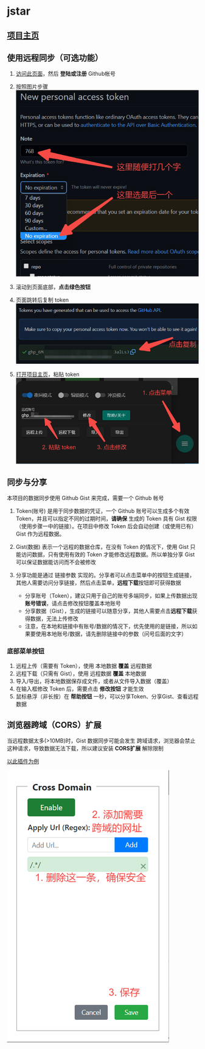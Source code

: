 # jstar

## [项目主页](https://lnstow.github.io/jstar/)

## 使用远程同步（可选功能）

1. [访问此页面](https://github.com/settings/tokens/new?scopes=gist)，然后 **登陆或注册** Github帐号
2. 按照图片步骤  
    ![](assets/img_token_1.png)

3. 滚动到页面底部，**点击绿色按钮**
4. 页面跳转后复制 token  
    ![](assets/img_token_2.png)
    
5. [打开项目主页](https://lnstow.github.io/jstar)，粘贴 token  
    ![](assets/img_token_3.png)


## 同步与分享
本项目的数据同步使用 Github Gist 来完成，需要一个 Github 帐号

1. Token(账号) 是用于同步数据的凭证，一个 Github 账号可以生成多个有效 Token，并且可以指定不同的过期时间，**请确保** 生成的 Token 具有 Gist 权限（使用步骤一中的链接）。在项目中修改 Token 后会自动创建（或使用已有） Gist 作为远程数据。

2. Gist(数据) 表示一个远程的数据仓库，在没有 Token 的情况下，使用 Gist 只能访问数据，只有使用有效的 Token 才能修改远程数据。所以单独分享 Gist 可以保证数据能访问而不会被修改

3. 分享功能是通过 链接参数 实现的。分享者可以点击菜单中的按钮生成链接，其他人需要访问分享链接，然后点击菜单，**远程下载**按钮即可获得数据
   - 分享账号（Token），建议只用于自己的账号多端同步，如果上传数据出现**账号错误**，请点击修改按钮覆盖本地账号
   - 分享数据（Gist），生成的链接可以随意分享，其他人需要点击**远程下载**获得数据，无法上传修改
   - 注意，在本地和链接中有账号/数据的情况下，优先使用的是链接，所以如果要使用本地账号/数据，请先删除链接中的参数（问号后面的文字）


### 底部菜单按钮
1. 远程上传（需要有 Token），使用 本地数据 **覆盖** 远程数据
2. 远程下载（只需有 Gist），使用 远程数据 **覆盖** 本地数据
3. 导入/导出，将本地数据保存成文件，或者从文件导入数据（覆盖）
4. 在输入框修改 Token 后，需要点击 **修改按钮** 才能生效
5. 鼠标悬浮（非长按）在 **帮助按钮** 一秒，可以分享Token、分享Gist、查看远程数据

## 浏览器跨域（CORS）扩展
当远程数据太多(>10MB)时，Gist 数据同步可能会发生 跨域请求，浏览器会禁止这种请求，导致数据无法下载，所以建议安装 **CORS扩展** 解除限制

[以此插件为例](https://chrome.google.com/webstore/detail/cross-domain-cors/mjhpgnbimicffchbodmgfnemoghjakai?hl=zh-CN)


![](assets/img_cors.png)
